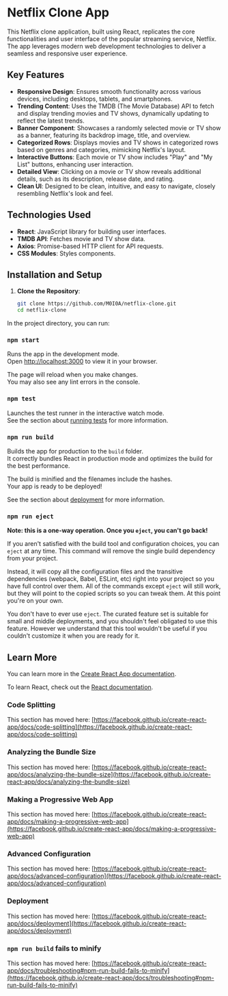 # Netflix Clone App

This Netflix clone application, built using React, replicates the core functionalities and user interface of the popular streaming service, Netflix. The app leverages modern web development technologies to deliver a seamless and responsive user experience.

## Key Features

- **Responsive Design**: Ensures smooth functionality across various devices, including desktops, tablets, and smartphones.
- **Trending Content**: Uses the TMDB (The Movie Database) API to fetch and display trending movies and TV shows, dynamically updating to reflect the latest trends.
- **Banner Component**: Showcases a randomly selected movie or TV show as a banner, featuring its backdrop image, title, and overview.
- **Categorized Rows**: Displays movies and TV shows in categorized rows based on genres and categories, mimicking Netflix's layout.
- **Interactive Buttons**: Each movie or TV show includes "Play" and "My List" buttons, enhancing user interaction.
- **Detailed View**: Clicking on a movie or TV show reveals additional details, such as its description, release date, and rating.
- **Clean UI**: Designed to be clean, intuitive, and easy to navigate, closely resembling Netflix's look and feel.

## Technologies Used

- **React**: JavaScript library for building user interfaces.
- **TMDB API**: Fetches movie and TV show data.
- **Axios**: Promise-based HTTP client for API requests.
- **CSS Modules**: Styles components.

## Installation and Setup

1. **Clone the Repository**:
   ```sh
   git clone https://github.com/M0I0A/netflix-clone.git
   cd netflix-clone
In the project directory, you can run:

### `npm start`

Runs the app in the development mode.\
Open [http://localhost:3000](http://localhost:3000) to view it in your browser.

The page will reload when you make changes.\
You may also see any lint errors in the console.

### `npm test`

Launches the test runner in the interactive watch mode.\
See the section about [running tests](https://facebook.github.io/create-react-app/docs/running-tests) for more information.

### `npm run build`

Builds the app for production to the `build` folder.\
It correctly bundles React in production mode and optimizes the build for the best performance.

The build is minified and the filenames include the hashes.\
Your app is ready to be deployed!

See the section about [deployment](https://facebook.github.io/create-react-app/docs/deployment) for more information.

### `npm run eject`

**Note: this is a one-way operation. Once you `eject`, you can't go back!**

If you aren't satisfied with the build tool and configuration choices, you can `eject` at any time. This command will remove the single build dependency from your project.

Instead, it will copy all the configuration files and the transitive dependencies (webpack, Babel, ESLint, etc) right into your project so you have full control over them. All of the commands except `eject` will still work, but they will point to the copied scripts so you can tweak them. At this point you're on your own.

You don't have to ever use `eject`. The curated feature set is suitable for small and middle deployments, and you shouldn't feel obligated to use this feature. However we understand that this tool wouldn't be useful if you couldn't customize it when you are ready for it.

## Learn More

You can learn more in the [Create React App documentation](https://facebook.github.io/create-react-app/docs/getting-started).

To learn React, check out the [React documentation](https://reactjs.org/).

### Code Splitting

This section has moved here: [https://facebook.github.io/create-react-app/docs/code-splitting](https://facebook.github.io/create-react-app/docs/code-splitting)

### Analyzing the Bundle Size

This section has moved here: [https://facebook.github.io/create-react-app/docs/analyzing-the-bundle-size](https://facebook.github.io/create-react-app/docs/analyzing-the-bundle-size)

### Making a Progressive Web App

This section has moved here: [https://facebook.github.io/create-react-app/docs/making-a-progressive-web-app](https://facebook.github.io/create-react-app/docs/making-a-progressive-web-app)

### Advanced Configuration

This section has moved here: [https://facebook.github.io/create-react-app/docs/advanced-configuration](https://facebook.github.io/create-react-app/docs/advanced-configuration)

### Deployment

This section has moved here: [https://facebook.github.io/create-react-app/docs/deployment](https://facebook.github.io/create-react-app/docs/deployment)

### `npm run build` fails to minify

This section has moved here: [https://facebook.github.io/create-react-app/docs/troubleshooting#npm-run-build-fails-to-minify](https://facebook.github.io/create-react-app/docs/troubleshooting#npm-run-build-fails-to-minify)
